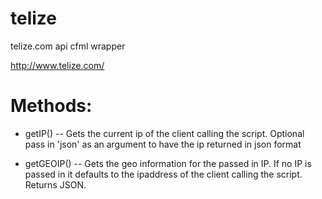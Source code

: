 telize
======

telize.com api cfml wrapper

http://www.telize.com/



Methods:
===========

* getIP() -- Gets the current ip of the client calling the script.  Optional pass in 'json' as an argument to have the ip returned in json format

* getGEOIP() -- Gets the geo information for the passed in IP.  If no IP is passed in it defaults to the ipaddress of the client calling the script.  Returns JSON.
